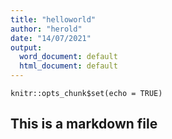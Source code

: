```yaml
---
title: "helloworld"
author: "herold"
date: "14/07/2021"
output:
  word_document: default
  html_document: default
---
```


```{r setup, include=FALSE}
knitr::opts_chunk$set(echo = TRUE)
```

##  This is a markdown file

